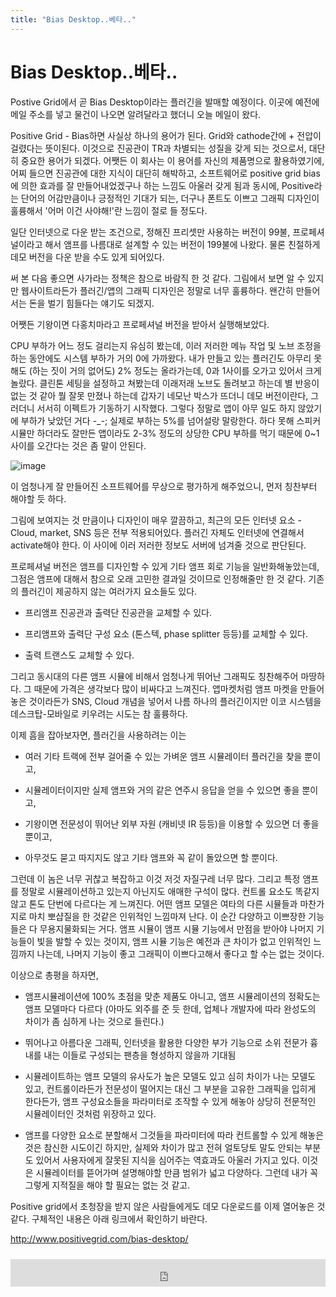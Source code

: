 ```yaml
---
title: "Bias Desktop..베타.."
---
```

# Bias Desktop..베타..


Postive Grid에서 곧 Bias Desktop이라는 플러긴을 발매할 예정이다. 이곳에 예전에 메일 주소를 넣고 물건이 나오면 알려달라고 했더니 오늘 메일이 왔다.




Positive Grid - Bias하면 사실상 하나의 용어가 된다. Grid와 cathode간에 + 전압이 걸렸다는 뜻이된다. 이것으로 진공관이 TR과 차별되는 성질을 갖게 되는 것으로서, 대단히 중요한 용어가 되겠다. 어쨋든 이 회사는 이 용어를 자신의 제품명으로 활용하였기에, 어찌 들으면 진공관에 대한 지식이 대단히 해박하고, 소프트웨어로 positive grid bias에 의한 효과를 잘 만들어내었겠구나 하는 느낌도 아울러 갖게 됨과 동시에, Positive라는 단어의 어감만큼이나 긍정적인 기대가 되는, 더구나 폰트도 이쁘고 그래픽 디자인이 훌륭해서 '어머 이건 사야해!'란 느낌이 절로 들 정도다.




일단 인터넷으로 다운 받는 조건으로, 정해진 프리셋만 사용하는 버전이 99불, 프로페셔널이라고 해서 앰프를 나름대로 설계할 수 있는 버전이 199불에 나왔다. 물론 친절하게 데모 버전을 다운 받을 수도 있게 되어있다.




써 본 다음 좋으면 사가라는 정책은 참으로 바람직 한 것 같다. 그림에서 보면 알 수 있지만 웹사이트라든가 플러긴/앱의 그래픽 디자인은 정말로 너무 훌륭하다. 왠간히 만들어서는 돈을 벌기 힘들다는 얘기도 되겠지.




어쨋든 기왕이면 다홍치마라고 프로페셔널 버전을 받아서 실행해보았다.




CPU 부하가 어느 정도 걸리는지 유심히 봤는데, 이러 저러한 메뉴 작업 및 노브 조정을 하는 동안에도 시스템 부하가 거의 0에 가까왔다. 내가 만들고 있는 플러긴도 아무리 못해도 (하는 짓이 거의 없어도) 2% 정도는 올라가는데, 0과 1사이를 오가고 있어서 크게 놀랐다. 클린톤 세팅을 설정하고 쳐봤는데 이래저래 노브도 돌려보고 하는데 별 반응이 없는 것 같아 뭘 잘못 만졌나 하는데 갑자기 네모난 박스가 뜨더니 데모 버전이란다, 그러더니 서서히 이펙트가 기동하기 시작했다. 그렇다 정말로 앱이 아무 일도 하지 않았기에 부하가 낮았던 거다 -_-; 실제로 부하는 5%를 넘어설랑 말랑한다. 하다 못해 스피커 시뮬만 하더라도 잘만든 앱이라도 2-3% 정도의 상당한 CPU 부하를 먹기 때문에 0~1 사이를 오간다는 것은 좀 말이 안된다.






![image](3c59c1ffb34e48daf4e00523ac4ad20f.jpg)







이 엄청나게 잘 만들어진 소프트웨어를 무상으로 평가하게 해주었으니, 먼저 칭찬부터 해야할 듯 하다.




그림에 보여지는 것 만큼이나 디자인이 매우 깔끔하고, 최근의 모든 인터넷 요소 - Cloud, market, SNS 등은 전부 적용되어있다. 플러긴 자체도 인터넷에 연결해서 activate해야 한다. 이 사이에 이러 저러한 정보도 서버에 넘겨줄 것으로 판단된다.




프로페셔널 버전은 앰프를 디자인할 수 있게 기타 앰프 회로 기능을 일반화해놓았는데, 그점은 앰프에 대해서 참으로 오래 고민한 결과일 것이므로 인정해줄만 한 것 같다. 기존의 플러긴이 제공하지 않는 여러가지 요소들도 있다.




- 프리앰프 진공관과 출력단 진공관을 교체할 수 있다.

- 프리앰프와 출력단 구성 요소 (톤스텍, phase splitter 등등)를 교체할 수 있다.

- 출력 트랜스도 교체할 수 있다.




그리고 동시대의 다른 앰프 시뮬에 비해서 엄청나게 뛰어난 그래픽도 칭찬해주어 마땅하다. 그 때문에 가격은 생각보다 많이 비싸다고 느껴진다. 앱마켓처럼 앰프 마켓을 만들어놓은 것이라든가 SNS, Cloud 개념을 넣어서 나름 하나의 플러긴이지만 이코 시스템을 데스크탑-모바일로 키우려는 시도는 참 훌륭하다. 




이제 흠을 잡아보자면, 플러긴을 사용하려는 이는 




- 여러 기타 트랙에 전부 걸어줄 수 있는 가벼운 앰프 시뮬레이터 플러긴을 찾을 뿐이고,

- 시뮬레이터이지만 실제 앰프와 거의 같은 연주시 응답을 얻을 수 있으면 좋을 뿐이고,

- 기왕이면 전문성이 뛰어난 외부 자원 (캐비넷 IR 등등)을 이용할 수 있으면 더 좋을 뿐이고,

- 아무것도 묻고 따지지도 않고 기타 앰프와 꼭 같이 돌았으면 할 뿐이다.




그런데 이 놈은 너무 귀찮고 복잡하고 이것 저것 자질구레 너무 많다. 그리고 특정 앰프를 정말로 시뮬레이션하고 있는지 아닌지도 애매한 구석이 많다. 컨트롤 요소도 똑같지 않고 톤도 단번에 다르다는 게 느껴진다. 어떤 앰프 모델은 여타의 다른 시뮬들과 마찬가지로 마치 뽀샵질을 한 것같은 인위적인 느낌마져 난다. 이 순간 다양하고 이쁘장한 기능들은 다 무용지물화되는 거다. 앰프 시뮬이 앰프 시뮬 기능에서 만점을 받아야 나머지 기능들이 빛을 발할 수 있는 것이지, 앰프 시뮬 기능은 예전과 큰 차이가 없고 인위적인 느낌까지 나는데, 나머지 기능이 좋고 그래픽이 이쁘다고해서 좋다고 할 수는 없는 것이다.




이상으로 총평을 하자면,




- 앰프시뮬레이션에 100% 초점을 맞춘 제품도 아니고, 앰프 시뮬레이션의 정확도는 앰프 모델마다 다르다 (아마도 외주를 준 듯 한데, 업체나 개발자에 따라 완성도의 차이가 좀 심하게 나는 것으로 들린다.) 

- 뛰어나고 아름다운 그래픽, 인터넷을 활용한 다양한 부가 기능으로 소위 전문가 흉내를 내는 이들로 구성되는 팬층을 형성하지 않을까 기대됨

- 시뮬레이트하는 앰프 모델의 유사도가 높은 모델도 있고 심히 차이가 나는 모델도 있고, 컨트롤이라든가 전문성이 떨어지는 대신 그 부분을 고유한 그래픽을 입히게 한다든가, 앰프 구성요소들을 파라미터로 조작할 수 있게 해놓아 상당히 전문적인 시뮬레이터인 것처럼 위장하고 있다.

- 앰프를 다양한 요소로 분할해서 그것들을 파라미터에 따라 컨트롤할 수 있게 해놓은 것은 참신한 시도이긴 하지만, 실제와 차이가 많고 전혀 얼토당토 말도 안되는 부분도 있어서 사용자에게 잘못된 지식을 심어주는 역효과도 아울러 가지고 있다. 이것은 시뮬레이터를 뜯어가며 설명해야할 만큼 범위가 넓고 다양하다. 그런데 내가 꼭 그렇게 지적질을 해야 할 필요는 없는 것 같고.




Positive grid에서 초청장을 받지 않은 사람들에게도 데모 다운로드를 이제 열어놓은 것 같다. 구체적인 내용은 아래 링크에서 확인하기 바란다.




http://www.positivegrid.com/bias-desktop/
<iframe class="daum_like_button" id="daum_like_button_1098" frameborder="0" scrolling="no" allowTransparency="true" src="http://tonebrew.tistory.com/like/?uid=49097_1098&sc=401%2CblogId_49097&url=http%3A%2F%2Ftonebrew.tistory.com%2F1098&published=1413670522" style="width:100%;height:44px;margin:10px auto"></iframe>

